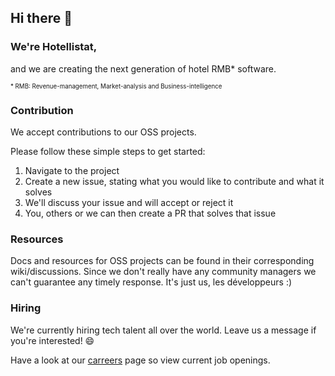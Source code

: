 ## Hi there 👋

### We're Hotellistat,

and we are creating the next generation of hotel RMB* software.

<sub><sup>* RMB: Revenue-management, Market-analysis and Business-intelligence</sup></sub>

### Contribution

We accept contributions to our OSS projects. 

Please follow these simple steps to get started:

1. Navigate to the project
2. Create a new issue, stating what you would like to contribute and what it solves
3. We'll discuss your issue and will accept or reject it
4. You, others or we can then create a PR that solves that issue

### Resources

Docs and resources for OSS projects can be found in their corresponding wiki/discussions.
Since we don't really have any community managers we can't guarantee any timely response. It's just us, les développeurs :)

### Hiring

We're currently hiring tech talent all over the world. Leave us a message if you're interested! 😄 

Have a look at our [carreers](https://www.hotellistat.com/carreer) page so view current job openings.
